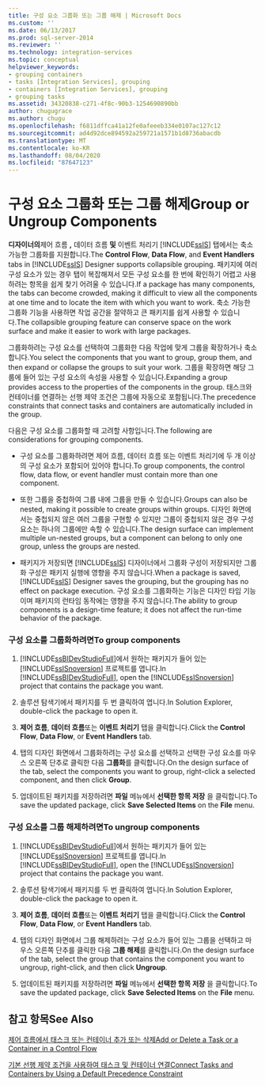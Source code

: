 ```yaml
---
title: 구성 요소 그룹화 또는 그룹 해제 | Microsoft Docs
ms.custom: ''
ms.date: 06/13/2017
ms.prod: sql-server-2014
ms.reviewer: ''
ms.technology: integration-services
ms.topic: conceptual
helpviewer_keywords:
- grouping containers
- tasks [Integration Services], grouping
- containers [Integration Services], grouping
- grouping tasks
ms.assetid: 34320838-c271-4f8c-90b3-1254690890bb
author: chugugrace
ms.author: chugu
ms.openlocfilehash: f6811dffca41a12fe0afeeeb334e0107ac127c12
ms.sourcegitcommit: ad4d92dce894592a259721a1571b1d8736abacdb
ms.translationtype: MT
ms.contentlocale: ko-KR
ms.lasthandoff: 08/04/2020
ms.locfileid: "87647123"
---
```

# <a name="group-or-ungroup-components"></a><span data-ttu-id="e1cb0-102">구성 요소 그룹화 또는 그룹 해제</span><span class="sxs-lookup"><span data-stu-id="e1cb0-102">Group or Ungroup Components</span></span>
  <span data-ttu-id="e1cb0-103">**디자이너의**제어 흐름 **,** 데이터 흐름 **및** 이벤트 처리기 [!INCLUDE[ssIS](../includes/ssis-md.md)] 탭에서는 축소 가능한 그룹화를 지원합니다.</span><span class="sxs-lookup"><span data-stu-id="e1cb0-103">The **Control Flow**, **Data Flow**, and **Event Handlers** tabs in [!INCLUDE[ssIS](../includes/ssis-md.md)] Designer supports collapsible grouping.</span></span> <span data-ttu-id="e1cb0-104">패키지에 여러 구성 요소가 있는 경우 탭이 복잡해져서 모든 구성 요소를 한 번에 확인하기 어렵고 사용하려는 항목을 쉽게 찾기 어려울 수 있습니다.</span><span class="sxs-lookup"><span data-stu-id="e1cb0-104">If a package has many components, the tabs can become crowded, making it difficult to view all the components at one time and to locate the item with which you want to work.</span></span> <span data-ttu-id="e1cb0-105">축소 가능한 그룹화 기능을 사용하면 작업 공간을 절약하고 큰 패키지를 쉽게 사용할 수 있습니다.</span><span class="sxs-lookup"><span data-stu-id="e1cb0-105">The collapsible grouping feature can conserve space on the work surface and make it easier to work with large packages.</span></span>  
  
 <span data-ttu-id="e1cb0-106">그룹화하려는 구성 요소를 선택하여 그룹화한 다음 작업에 맞게 그룹을 확장하거나 축소합니다.</span><span class="sxs-lookup"><span data-stu-id="e1cb0-106">You select the components that you want to group, group them, and then expand or collapse the groups to suit your work.</span></span> <span data-ttu-id="e1cb0-107">그룹을 확장하면 해당 그룹에 들어 있는 구성 요소의 속성을 사용할 수 있습니다.</span><span class="sxs-lookup"><span data-stu-id="e1cb0-107">Expanding a group provides access to the properties of the components in the group.</span></span> <span data-ttu-id="e1cb0-108">태스크와 컨테이너를 연결하는 선행 제약 조건은 그룹에 자동으로 포함됩니다.</span><span class="sxs-lookup"><span data-stu-id="e1cb0-108">The precedence constraints that connect tasks and containers are automatically included in the group.</span></span>  
  
 <span data-ttu-id="e1cb0-109">다음은 구성 요소를 그룹화할 때 고려할 사항입니다.</span><span class="sxs-lookup"><span data-stu-id="e1cb0-109">The following are considerations for grouping components.</span></span>  
  
-   <span data-ttu-id="e1cb0-110">구성 요소를 그룹화하려면 제어 흐름, 데이터 흐름 또는 이벤트 처리기에 두 개 이상의 구성 요소가 포함되어 있어야 합니다.</span><span class="sxs-lookup"><span data-stu-id="e1cb0-110">To group components, the control flow, data flow, or event handler must contain more than one component.</span></span>  
  
-   <span data-ttu-id="e1cb0-111">또한 그룹을 중첩하여 그룹 내에 그룹을 만들 수 있습니다.</span><span class="sxs-lookup"><span data-stu-id="e1cb0-111">Groups can also be nested, making it possible to create groups within groups.</span></span> <span data-ttu-id="e1cb0-112">디자인 화면에서는 중첩되지 않은 여러 그룹을 구현할 수 있지만 그룹이 중첩되지 않은 경우 구성 요소는 하나의 그룹에만 속할 수 있습니다.</span><span class="sxs-lookup"><span data-stu-id="e1cb0-112">The design surface can implement multiple un-nested groups, but a component can belong to only one group, unless the groups are nested.</span></span>  
  
-   <span data-ttu-id="e1cb0-113">패키지가 저장되면 [!INCLUDE[ssIS](../includes/ssis-md.md)] 디자이너에서 그룹화 구성이 저장되지만 그룹화 구성은 패키지 실행에 영향을 주지 않습니다.</span><span class="sxs-lookup"><span data-stu-id="e1cb0-113">When a package is saved, [!INCLUDE[ssIS](../includes/ssis-md.md)] Designer saves the grouping, but the grouping has no effect on package execution.</span></span> <span data-ttu-id="e1cb0-114">구성 요소를 그룹화하는 기능은 디자인 타임 기능이며 패키지의 런타임 동작에는 영향을 주지 않습니다.</span><span class="sxs-lookup"><span data-stu-id="e1cb0-114">The ability to group components is a design-time feature; it does not affect the run-time behavior of the package.</span></span>  
  
### <a name="to-group-components"></a><span data-ttu-id="e1cb0-115">구성 요소를 그룹화하려면</span><span class="sxs-lookup"><span data-stu-id="e1cb0-115">To group components</span></span>  
  
1.  <span data-ttu-id="e1cb0-116">[!INCLUDE[ssBIDevStudioFull](../includes/ssbidevstudiofull-md.md)]에서 원하는 패키지가 들어 있는 [!INCLUDE[ssISnoversion](../includes/ssisnoversion-md.md)] 프로젝트를 엽니다.</span><span class="sxs-lookup"><span data-stu-id="e1cb0-116">In [!INCLUDE[ssBIDevStudioFull](../includes/ssbidevstudiofull-md.md)], open the [!INCLUDE[ssISnoversion](../includes/ssisnoversion-md.md)] project that contains the package you want.</span></span>  
  
2.  <span data-ttu-id="e1cb0-117">솔루션 탐색기에서 패키지를 두 번 클릭하여 엽니다.</span><span class="sxs-lookup"><span data-stu-id="e1cb0-117">In Solution Explorer, double-click the package to open it.</span></span>  
  
3.  <span data-ttu-id="e1cb0-118">**제어 흐름**, **데이터 흐름**또는 **이벤트 처리기** 탭을 클릭합니다.</span><span class="sxs-lookup"><span data-stu-id="e1cb0-118">Click the **Control Flow**, **Data Flow**, or **Event Handlers** tab.</span></span>  
  
4.  <span data-ttu-id="e1cb0-119">탭의 디자인 화면에서 그룹화하려는 구성 요소를 선택하고 선택한 구성 요소를 마우스 오른쪽 단추로 클릭한 다음 **그룹화**를 클릭합니다.</span><span class="sxs-lookup"><span data-stu-id="e1cb0-119">On the design surface of the tab, select the components you want to group, right-click a selected component, and then click **Group**.</span></span>  
  
5.  <span data-ttu-id="e1cb0-120">업데이트된 패키지를 저장하려면 **파일** 메뉴에서 **선택한 항목 저장** 을 클릭합니다.</span><span class="sxs-lookup"><span data-stu-id="e1cb0-120">To save the updated package, click **Save Selected Items** on the **File** menu.</span></span>  
  
### <a name="to-ungroup-components"></a><span data-ttu-id="e1cb0-121">구성 요소를 그룹 해제하려면</span><span class="sxs-lookup"><span data-stu-id="e1cb0-121">To ungroup components</span></span>  
  
1.  <span data-ttu-id="e1cb0-122">[!INCLUDE[ssBIDevStudioFull](../includes/ssbidevstudiofull-md.md)]에서 원하는 패키지가 들어 있는 [!INCLUDE[ssISnoversion](../includes/ssisnoversion-md.md)] 프로젝트를 엽니다.</span><span class="sxs-lookup"><span data-stu-id="e1cb0-122">In [!INCLUDE[ssBIDevStudioFull](../includes/ssbidevstudiofull-md.md)], open the [!INCLUDE[ssISnoversion](../includes/ssisnoversion-md.md)] project that contains the package you want.</span></span>  
  
2.  <span data-ttu-id="e1cb0-123">솔루션 탐색기에서 패키지를 두 번 클릭하여 엽니다.</span><span class="sxs-lookup"><span data-stu-id="e1cb0-123">In Solution Explorer, double-click the package to open it.</span></span>  
  
3.  <span data-ttu-id="e1cb0-124">**제어 흐름**, **데이터 흐름**또는 **이벤트 처리기** 탭을 클릭합니다.</span><span class="sxs-lookup"><span data-stu-id="e1cb0-124">Click the **Control Flow**, **Data Flow**, or **Event Handlers** tab.</span></span>  
  
4.  <span data-ttu-id="e1cb0-125">탭의 디자인 화면에서 그룹 해제하려는 구성 요소가 들어 있는 그룹을 선택하고 마우스 오른쪽 단추를 클릭한 다음 **그룹 해제**를 클릭합니다.</span><span class="sxs-lookup"><span data-stu-id="e1cb0-125">On the design surface of the tab, select the group that contains the component you want to ungroup, right-click, and then click **Ungroup**.</span></span>  
  
5.  <span data-ttu-id="e1cb0-126">업데이트된 패키지를 저장하려면 **파일** 메뉴에서 **선택한 항목 저장** 을 클릭합니다.</span><span class="sxs-lookup"><span data-stu-id="e1cb0-126">To save the updated package, click **Save Selected Items** on the **File** menu.</span></span>  
  
## <a name="see-also"></a><span data-ttu-id="e1cb0-127">참고 항목</span><span class="sxs-lookup"><span data-stu-id="e1cb0-127">See Also</span></span>  
 [<span data-ttu-id="e1cb0-128">제어 흐름에서 태스크 또는 컨테이너 추가 또는 삭제</span><span class="sxs-lookup"><span data-stu-id="e1cb0-128">Add or Delete a Task or a Container in a Control Flow</span></span>](control-flow/add-or-delete-a-task-or-a-container-in-a-control-flow.md)  
     
 [<span data-ttu-id="e1cb0-129">기본 선행 제약 조건을 사용하여 태스크 및 컨테이너 연결</span><span class="sxs-lookup"><span data-stu-id="e1cb0-129">Connect Tasks and Containers by Using a Default Precedence Constraint</span></span>](../../2014/integration-services/connect-tasks-and-containers-by-using-a-default-precedence-constraint.md)  
  
  
